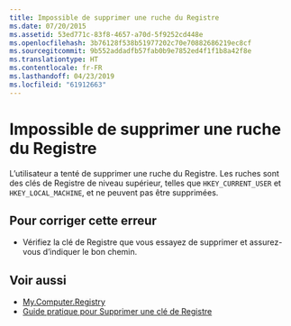 ```yaml
---
title: Impossible de supprimer une ruche du Registre
ms.date: 07/20/2015
ms.assetid: 53ed771c-83f8-4657-a70d-5f9252cd448e
ms.openlocfilehash: 3b76128f538b51977202c70e70882686219ec8cf
ms.sourcegitcommit: 9b552addadfb57fab0b9e7852ed4f1f1b8a42f8e
ms.translationtype: HT
ms.contentlocale: fr-FR
ms.lasthandoff: 04/23/2019
ms.locfileid: "61912663"
---
```

# <a name="cannot-delete-a-registry-hive"></a>Impossible de supprimer une ruche du Registre
L’utilisateur a tenté de supprimer une ruche du Registre. Les ruches sont des clés de Registre de niveau supérieur, telles que `HKEY_CURRENT_USER` et `HKEY_LOCAL_MACHINE`, et ne peuvent pas être supprimées.  
  
## <a name="to-correct-this-error"></a>Pour corriger cette erreur  
  
- Vérifiez la clé de Registre que vous essayez de supprimer et assurez-vous d’indiquer le bon chemin.  
  
## <a name="see-also"></a>Voir aussi

- [My.Computer.Registry](xref:Microsoft.VisualBasic.MyServices.RegistryProxy)
- [Guide pratique pour Supprimer une clé de Registre](../../visual-basic/developing-apps/programming/computer-resources/how-to-delete-a-registry-key.md)
